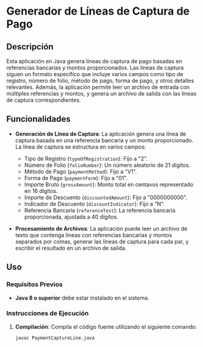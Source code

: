 # Generador de Líneas de Captura de Pago

## Descripción

Esta aplicación en Java genera líneas de captura de pago basadas en referencias bancarias y montos proporcionados. Las líneas de captura siguen un formato específico que incluye varios campos como tipo de registro, número de folio, método de pago, forma de pago, y otros detalles relevantes. Además, la aplicación permite leer un archivo de entrada con múltiples referencias y montos, y genera un archivo de salida con las líneas de captura correspondientes.

## Funcionalidades

- **Generación de Línea de Captura**: La aplicación genera una línea de captura basada en una referencia bancaria y un monto proporcionado. La línea de captura se estructura en varios campos:
    - Tipo de Registro (`typeOfRegistration`): Fijo a "2".
    - Número de Folio (`folioNumber`): Un número aleatorio de 21 dígitos.
    - Método de Pago (`paymentMethod`): Fijo a "V1".
    - Forma de Pago (`paymentForm`): Fijo a "01".
    - Importe Bruto (`grossAmount`): Monto total en centavos representado en 16 dígitos.
    - Importe de Descuento (`discountedAmount`): Fijo a "0000000000".
    - Indicador de Descuento (`discountIndicator`): Fijo a "N".
    - Referencia Bancaria (`referenceText`): La referencia bancaria proporcionada, ajustada a 40 dígitos.

- **Procesamiento de Archivos**: La aplicación puede leer un archivo de texto que contenga líneas con referencias bancarias y montos separados por comas, generar las líneas de captura para cada par, y escribir el resultado en un archivo de salida.

## Uso

### Requisitos Previos

- **Java 8 o superior** debe estar instalado en el sistema.

### Instrucciones de Ejecución

1. **Compilación**: Compila el código fuente utilizando el siguiente comando:
   ```bash
   javac PaymentCaptureLine.java
